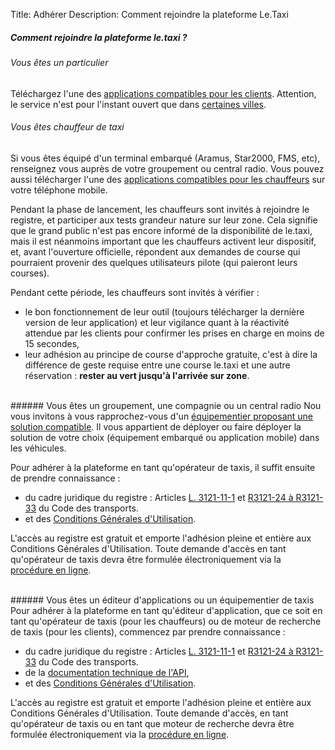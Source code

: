 Title: Adhérer
Description: Comment rejoindre la plateforme Le.Taxi

##### Comment rejoindre la plateforme le.taxi ?

###### Vous êtes un particulier
Téléchargez l'une des <a href="/index.html#who">applications compatibles pour les clients</a>.
Attention, le service n'est pour l'instant ouvert que dans <a href="/index.html#open">certaines villes</a>.


###### Vous êtes chauffeur de taxi
Si vous êtes équipé d'un terminal embarqué (Aramus, Star2000, FMS, etc), renseignez vous auprès de votre groupement ou central radio. Vous pouvez aussi télécharger l'une des <a href="/index.html#who_taxi">applications compatibles pour les chauffeurs</a> sur votre téléphone mobile.

Pendant la phase de lancement, les chauffeurs sont invités à rejoindre le registre, et participer aux tests grandeur nature sur leur zone. Cela signifie que le grand public n'est pas encore informé de la disponibilité de le.taxi, mais il est néanmoins important que les chauffeurs activent leur dispositif, et, avant l'ouverture officielle, répondent aux demandes de course qui pourraient provenir des quelques utilisateurs pilote (qui paieront leurs courses).

Pendant cette période, les chauffeurs sont invités à vérifier :

* le bon fonctionnement de leur outil (toujours télécharger la dernière version de leur application) et leur vigilance quant à la réactivité attendue par les clients pour confirmer les prises en charge en moins de 15 secondes,
* leur adhésion au principe de course d'approche gratuite, c'est à dire la différence de geste requise entre une course le.taxi et une autre réservation : <b>rester au vert jusqu'à l'arrivée sur zone</b>.

<br/>
###### Vous êtes un groupement, une compagnie ou un central radio
Nou vous invitons à vous rapprochez-vous d'un <a href="/index.html#who_taxi">équipementier proposant une solution compatible</a>. Il vous appartient de déployer ou faire déployer la solution de votre choix (équipement embarqué ou application mobile) dans les véhicules.

Pour adhérer à la plateforme en tant qu'opérateur de taxis, il suffit ensuite de prendre connaissance :

* du cadre juridique du registre : Articles <a href="https://www.legifrance.gouv.fr/affichCodeArticle.do?idArticle=LEGIARTI000029528684&cidTexte=LEGITEXT000023086525">L. 3121-11-1</a> et <a href="https://www.legifrance.gouv.fr/affichCode.do?idSectionTA=LEGISCTA000032278146&cidTexte=LEGITEXT000023086525">R3121-24 à R3121-33</a> du Code des transports.
* et des <a href="/files/CGU.pdf">Conditions Générales d'Utilisation</a>.

L'accès au registre est gratuit et emporte l'adhésion pleine et entière aux Conditions Générales d'Utilisation. Toute demande d'accès en tant qu'opérateur de taxis devra être formulée électroniquement via la <a href="http://goo.gl/forms/EqYekN2nVb">procédure en ligne</a>. 

<br/>
###### Vous êtes un éditeur d'applications ou un équipementier de taxis
Pour adhérer à la plateforme en tant qu'éditeur d'application, que ce soit en tant qu'opérateur de taxis (pour les chauffeurs) ou de moteur de recherche de taxis (pour les clients), commencez par prendre connaissance :

* du cadre juridique du registre : Articles <a href="https://www.legifrance.gouv.fr/affichCodeArticle.do?idArticle=LEGIARTI000029528684&cidTexte=LEGITEXT000023086525">L. 3121-11-1</a> et <a href="https://www.legifrance.gouv.fr/affichCode.do?idSectionTA=LEGISCTA000032278146&cidTexte=LEGITEXT000023086525">R3121-24 à R3121-33</a> du Code des transports.
* de la <a href="/tech.html">documentation technique de l'API</a>,
* et des <a href="/files/CGU.pdf">Conditions Générales d'Utilisation</a>.

L'accès au registre est gratuit et emporte l'adhésion pleine et entière aux Conditions Générales d'Utilisation. Toute demande d'accès, en tant qu'opérateur de taxis ou en tant que moteur de recherche devra être formulée électroniquement via la <a href="http://goo.gl/forms/EqYekN2nVb">procédure en ligne</a>.

